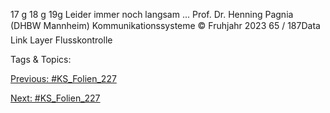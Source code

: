 17 g
18 g
19g
Leider immer noch langsam ...
Prof. Dr. Henning Pagnia (DHBW Mannheim) Kommunikationssysteme © Fruhjahr 2023 65 / 187Data Link Layer Flusskontrolle

   Tags & Topics:
   

[Previous: #KS_Folien_227](KS_Folien_227.md)

[Next: #KS_Folien_227](KS_Folien_227.md)